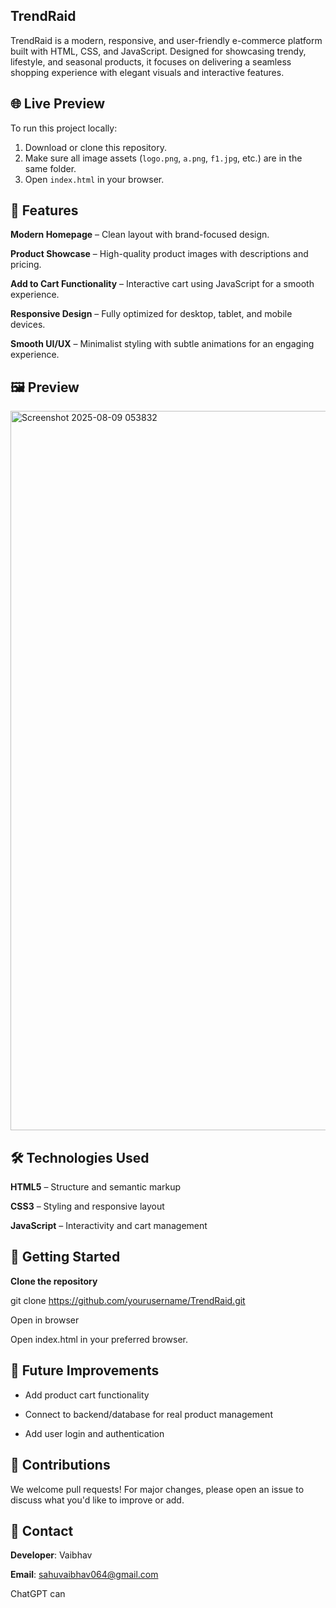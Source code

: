## TrendRaid
TrendRaid is a modern, responsive, and user-friendly e-commerce platform built with HTML, CSS, and JavaScript. Designed for showcasing trendy, lifestyle, and seasonal products, it focuses on delivering a seamless shopping experience with elegant visuals and interactive features.

## 🌐 Live Preview

To run this project locally:

1. Download or clone this repository.
2. Make sure all image assets (`logo.png`, `a.png`, `f1.jpg`, etc.) are in the same folder.
3. Open `index.html` in your browser.
   
## 📌 Features
**Modern Homepage** – Clean layout with brand-focused design.

**Product Showcase** – High-quality product images with descriptions and pricing.

**Add to Cart Functionality** – Interactive cart using JavaScript for a smooth experience.

**Responsive Design** – Fully optimized for desktop, tablet, and mobile devices.

**Smooth UI/UX** – Minimalist styling with subtle animations for an engaging experience.

## 🖼️ Preview

<img width="1919" height="1151" alt="Screenshot 2025-08-09 053832" src="https://github.com/user-attachments/assets/7fe0c85b-d9b9-468a-84a6-9e31df672e00" />


## 🛠️ Technologies Used
**HTML5** – Structure and semantic markup

**CSS3** – Styling and responsive layout

**JavaScript** – Interactivity and cart management




## 🚀 Getting Started
**Clone the repository**

git clone https://github.com/yourusername/TrendRaid.git

Open in browser

Open index.html in your preferred browser.

## 📌 Future Improvements
- Add product cart functionality

- Connect to backend/database for real product management

- Add user login and authentication

## 🤝 Contributions
We welcome pull requests! For major changes, please open an issue to discuss what you'd like to improve or add.

## 📧 Contact
**Developer**: Vaibhav

**Email**: sahuvaibhav064@gmail.com


ChatGPT can
